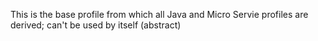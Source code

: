 This is the base profile from which all Java and Micro Servie profiles are derived; can't be used by itself (abstract)
